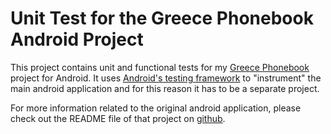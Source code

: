 Unit Test for the Greece Phonebook Android Project
==================================================

This project contains unit and functional tests for my [Greece Phonebook](https://github.com/dbalaouras/greece-phonebook-android) project for Android.
It uses [Android's testing framework](http://developer.android.com/tools/testing/testing_android.html) to "instrument" the main android application and for this reason it has to be a separate project.

For more information related to the original android application, please check out the README file of that project on [github](https://github.com/dbalaouras/greece-phonebook-android).
